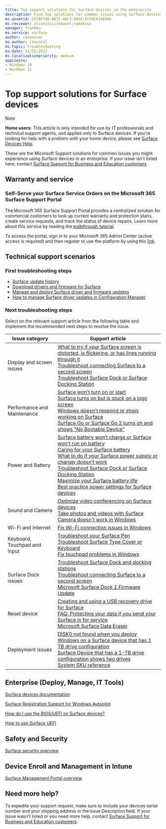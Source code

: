 ```yaml
---
title: Top support solutions for Surface devices in the enterprise
description: Find top solutions for common issues using Surface devices in the enterprise.
ms.assetid: CF58F74D-8077-48C3-981E-FCFDCA34B34A
ms.reviewer: alionita;cchauvet;ramakoni
manager: frankbu
ms.service: surface
author: coveminer
ms.author: chauncel
ms.topic: troubleshooting 
ms.date: 11/15/2022
ms.localizationpriority: medium
appliesto:
- Windows 10
- Windows 11
---
```


# Top support solutions for Surface devices

> [!NOTE]
> **Home users**: This article is only intended for use by IT professionals and technical support agents, and applies only to Surface devices. If you're looking for help with a problem with your home device, please see [Surface Devices Help](https://support.microsoft.com/products/surface-devices).

These are the Microsoft Support solutions for common issues you might experience using Surface devices in an enterprise. If your issue isn't listed here, contact [Surface Support for Business and Education customers](https://surface.com/help).

## Warranty and service

### Self-Serve your Surface Service Orders on the Microsoft 365 Surface Support Portal

The Microsoft 365 Surface Support Portal provides a centralized solution for commercial customers to look up current warranty and protection plans, create service requests, and track the status of device repairs. Learn more about this service by reading the [walkthrough tutorial](https://opdhsblobprod04-secondary.blob.core.windows.net/contents/c431470c962e48af91a266cb2568e19a/9fbcdaa53e1a41dbcac90477966078a6?skoid=2d004ef0-5468-4cd8-a5b7-14c04c6415bc&sktid=975f013f-7f24-47e8-a7d3-abc4752bf346&skt=2022-11-14T03%3A35%3A21Z&ske=2022-11-21T03%3A40%3A21Z&sks=b&skv=2020-10-02&sv=2020-08-04&se=2022-11-16T18%3A45%3A36Z&sr=b&sp=r&sig=h3igiCEwFuB1R8qswMH8P4QdCEH7MF4dh38nXvSeIzk%3D).

To access the portal, sign in to your Microsoft 365 Admin Center (active access is required) and then register to use the platform by using this [link](https://admin.microsoft.com/adminportal/home#/support/microsofthardwaresupport).


## Technical support scenarios

### First troubleshooting steps

- [Surface update history](https://support.microsoft.com/surface/surface-update-history-6036fff5-edec-c8ec-9796-a5633aac9488)
- [Download drivers and firmware for Surface](https://support.microsoft.com/surface/download-drivers-and-firmware-for-surface-09bb2e09-2a4b-cb69-0951-078a7739e120)
- [Manage and deploy Surface driver and firmware updates](manage-surface-driver-and-firmware-updates.md)
- [How to manage Surface driver updates in Configuration Manager](manage-surface-driver-updates-configuration-manager.md)

### Next troubleshooting steps

Select on the relevant support article from the following table and implement the recommended next steps to resolve the issue.

|Issue category|Support article|
|---|---|
|Display and screen issues|[What to try if your Surface screen is distorted, is flickering, or has lines running through it](https://support.microsoft.com/surface/what-to-try-if-your-surface-screen-is-distorted-is-flickering-or-has-lines-running-through-it-c64061ba-8c11-48fa-86ad-6ad9761061f6)<br/>[Troubleshoot connecting Surface to a second screen](https://support.microsoft.com/surface/troubleshoot-connecting-surface-to-a-second-screen-bc8f5121-a4cb-cf0b-5770-2df7a66a3b28)<br/>[Troubleshoot Surface Dock or Surface Docking Station](https://support.microsoft.com/surface/troubleshoot-surface-dock-or-surface-docking-station-2cbef2fb-b2d4-3bdd-4846-36dbbeb80abc)<br/>|
|Performance and Maintenance|[Surface won’t turn on or start](https://support.microsoft.com/surface/surface-won-t-turn-on-or-start-1e181652-3db8-5ca1-9649-7390fafb102a)<br/>[Surface turns on but is stuck on a logo screen](https://support.microsoft.com/surface/surface-turns-on-but-is-stuck-on-a-logo-screen-4fe887f3-ec11-89fd-c593-853d08877d70)<br/>[Windows doesn't respond or stops working on Surface](https://support.microsoft.com/surface/windows-doesn-t-respond-or-stops-working-on-surface-aad86fbf-2743-302d-7f0e-686703216b07#WindowsVersion=Windows_11)<br/>[Surface Go or Surface Go 2 turns on and shows "No Bootable Device"](https://support.microsoft.com/surface/surface-go-or-surface-go-2-turns-on-and-shows-no-bootable-device-5348cd7c-b417-4384-aad1-6d7db2642a9b)
|Power and Battery|[Surface battery won’t charge or Surface won't run on battery](https://support.microsoft.com/surface/surface-battery-won-t-charge-or-surface-won-t-run-on-battery-1886ca81-2516-2a44-4dfe-a879102a2278)<br/>[Caring for your Surface battery](https://support.microsoft.com/surface/caring-for-your-surface-battery-9ccdfa7b-d074-f629-425c-1c090ac66bed)<br/>[What to do if your Surface power supply or charger doesn’t work](https://support.microsoft.com/surface/what-to-do-if-your-surface-power-supply-or-charger-doesn-t-work-41742e23-8489-fb03-dcef-9f9a777e8df1)<br/>[Troubleshoot Surface Dock or Surface Docking Station](https://support.microsoft.com/surface/troubleshoot-surface-dock-or-surface-docking-station-2cbef2fb-b2d4-3bdd-4846-36dbbeb80abc)<br/>[Maximize your Surface battery life](https://support.microsoft.com/surface/maximize-your-surface-battery-life-45479867-a7fa-33dd-fc4d-6762e9b3b11a)<br/>[Best practice power settings for Surface devices](maintain-optimal-power-settings-on-surface-devices.md)
|Sound and Camera|[Optimize video conferencing on Surface devices](optimize-video-conferencing-on-surface.md)<br/>[Take photos and videos with Surface](https://support.microsoft.com/surface/take-photos-and-videos-with-surface-419d8113-79e4-bf93-ee8a-2225a55c44d5)<br/>[Camera doesn't work in Windows](https://support.microsoft.com/windows/camera-doesn-t-work-in-windows-32adb016-b29c-a928-0073-53d31da0dad5)
|Wi-Fi and Internet|[Fix Wi-Fi connection issues in Windows](https://support.microsoft.com/windows/fix-wi-fi-connection-issues-in-windows-9424a1f7-6a3b-65a6-4d78-7f07eee84d2c)|
|Keyboard, Touchpad and Input|[Troubleshoot your Surface Pen](https://support.microsoft.com/surface/troubleshoot-your-surface-pen-f1fc2b8a-ac5c-f728-0f99-3dc2e8943593)<br/>[Troubleshoot Surface Type Cover or Keyboard](https://support.microsoft.com/surface/troubleshoot-surface-type-cover-or-keyboard-c106b37d-f55a-4640-8cb2-8f1b2b0207ea)<br/>[Fix touchpad problems in Windows](https://support.microsoft.com/windows/fix-touchpad-problems-in-windows-30b498e5-0caa-9740-2b21-336ea75ee756)
|Surface Dock issues|[Troubleshoot Surface Dock and docking stations](https://support.microsoft.com/surface/troubleshoot-surface-dock-or-surface-docking-station-2cbef2fb-b2d4-3bdd-4846-36dbbeb80abc)<br/>[Troubleshoot connecting Surface to a second screen](https://support.microsoft.com/surface/troubleshoot-connecting-surface-to-a-second-screen-bc8f5121-a4cb-cf0b-5770-2df7a66a3b28)<br/>[Microsoft Surface Dock 1 Firmware Update](surface-dock-firmware-update.md)|
|Reset device|[Creating and using a USB recovery drive for Surface](https://support.microsoft.com/surface/creating-and-using-a-usb-recovery-drive-for-surface-677852e2-ed34-45cb-40ef-398fc7d62c07)<br/>[FAQ: Protecting your data if you send your Surface in for service](https://support.microsoft.com/surface/faq-protecting-your-data-if-you-send-your-surface-in-for-service-ec014576-841e-f865-7b2a-b363a75272f3)<br/>[Microsoft Surface Data Eraser](microsoft-surface-data-eraser.md)|
|Deployment issues|[DISK0 not found when you deploy Windows on a Surface device that has 1 TB drive configuration](https://support.microsoft.com/topic/disk0-not-found-when-you-deploy-windows-on-a-surface-device-that-has-1tb-drive-configuration-a3a809a9-c181-ee24-93a8-0d9a0e6d5b89)<br/>[Surface Device that has a 1-TB drive configuration shows two drives](https://support.microsoft.com/topic/surface-device-that-has-a-1tb-drive-configuration-shows-two-drives-ae6d68fa-5b07-d786-c05b-616e6c42c26e)<br/>[System SKU reference](surface-system-sku-reference.md)|

## Enterprise (Deploy, Manage, IT Tools)

[Surface devices documentation](get-started.yml)

[Surface Registration Support for Windows Autopilot](surface-autopilot-registration-support.md)

[How do I use the BIOS/UEFI on Surface devices?](https://support.microsoft.com/surface/how-do-i-use-the-bios-uefi-on-surface-devices-0f5953d2-befa-3617-a0e5-9735945af774)

[How to use Surface UEFI](https://support.microsoft.com/surface/how-to-use-surface-uefi-df2c8942-dfa0-859d-4394-95f45eb1c3f9)

## Safety and Security

[Surface security overview](surface-security.md)

## Device Enroll and Management in Intune

[Surface Management Portal overview](surface-management-portal.md)

## Need more help?

To expedite your support request, make sure to include your devices serial number and your shipping address in the Issue Description field. If your issue wasn't listed or you need more help, contact [Surface Support for Business and Education customers](contact-surface-business-education-support.md?tabs=online).
